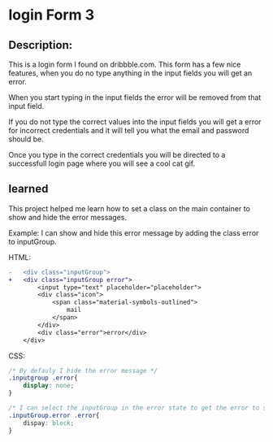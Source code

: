 # login Form 3

## Description: 
This is a login form I found on dribbble.com. This form has a few nice features, when you do no type anything in the input fields you will get an error. 

When you start typing in the input fields the error will be removed from that input field. 

If you do not type the correct values into the input fields you will get a error for incorrect credentials and it will tell you what the email and password should be. 

Once you type in the correct credentials you will be directed to a successfull login page where you will see a cool cat gif. 

## learned 
This project helped me learn how to set a class on the main container to show and hide the error messages. 


Example: I can show and hide this error message by adding the class error to inputGroup.

HTML: 
```diff
-   <div class="inputGroup">
+   <div class="inputGroup error">
        <input type="text" placeholder="placeholder">
        <div class="icon">
            <span class="material-symbols-outlined">
                mail
            </span>
        </div>
        <div class="error">error</div>
    </div>

```

CSS:
``` css
/* By defauly I hide the error message */
.inputgroup .error{
    display: none;
}

/* I can select the inputGroup in the error state to get the error to show */
.inputGroup.error .error{
    dispay: block;
}
```


